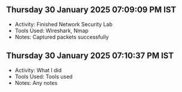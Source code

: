 ## Thursday 30 January 2025 07:09:09 PM IST
- Activity: Finished Network Security Lab
- Tools Used: Wireshark, Nmap
- Notes: Captured packets successfully

## Thursday 30 January 2025 07:10:37 PM IST
- Activity: What I did
- Tools Used: Tools used
- Notes: Any notes

